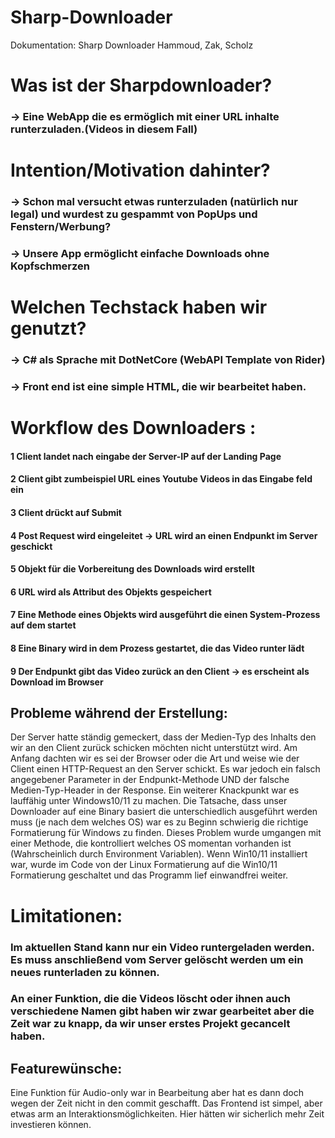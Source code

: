 # Sharp-Downloader
Dokumentation: Sharp Downloader				Hammoud, Zak, Scholz



# Was ist der Sharpdownloader?
### → Eine WebApp die es ermöglich mit einer URL inhalte runterzuladen.(Videos in diesem Fall)

# Intention/Motivation dahinter?
### → Schon mal versucht etwas runterzuladen (natürlich nur legal) und wurdest zu gespammt von PopUps und Fenstern/Werbung?
### → Unsere App ermöglicht einfache Downloads ohne Kopfschmerzen

# Welchen Techstack haben wir genutzt?
### → C# als Sprache mit DotNetCore (WebAPI Template von Rider)
### → Front end ist eine simple HTML, die wir bearbeitet haben.


# Workflow des Downloaders :

#### 1 Client landet nach eingabe der Server-IP auf der Landing Page
#### 2 Client gibt zumbeispiel URL eines Youtube Videos in das Eingabe feld ein
#### 3 Client drückt auf Submit
#### 4 Post Request wird eingeleitet → URL wird an einen Endpunkt im Server geschickt
#### 5 Objekt für die Vorbereitung des Downloads wird erstellt
#### 6 URL wird als Attribut des Objekts gespeichert
#### 7 Eine Methode eines Objekts wird ausgeführt die einen System-Prozess auf dem startet
#### 8 Eine Binary wird in dem Prozess gestartet, die das Video runter lädt
#### 9 Der Endpunkt gibt das Video zurück an den Client → es erscheint als Download im Browser

## Probleme während der Erstellung:

Der Server hatte ständig gemeckert, dass der Medien-Typ des Inhalts den wir an den Client zurück schicken möchten nicht unterstützt wird.
Am Anfang dachten wir es sei der Browser oder die Art und weise wie der Client einen HTTP-Request an den Server schickt. Es war jedoch ein falsch angegebener Parameter in der Endpunkt-Methode UND der falsche Medien-Typ-Header in der Response.
Ein weiterer Knackpunkt war es lauffähig unter Windows10/11 zu machen. Die Tatsache, dass unser Downloader auf eine Binary basiert die unterschiedlich ausgeführt werden muss (je nach dem welches OS) war es zu Beginn schwierig die richtige Formatierung für Windows zu finden. Dieses Problem wurde umgangen mit einer Methode, die kontrolliert welches OS momentan vorhanden ist (Wahrscheinlich durch Environment Variablen). Wenn Win10/11 installiert war, wurde im Code von der Linux Formatierung auf die Win10/11 Formatierung geschaltet und das Programm lief einwandfrei weiter.

# Limitationen:
### Im aktuellen Stand kann nur ein Video runtergeladen werden. Es muss anschließend vom Server gelöscht werden um ein neues runterladen zu können.
### An einer Funktion, die die Videos löscht oder ihnen auch verschiedene Namen gibt haben wir zwar gearbeitet aber die Zeit war zu knapp, da wir unser erstes Projekt gecancelt haben.
## Featurewünsche:

Eine Funktion für Audio-only war in Bearbeitung aber hat es dann doch wegen der Zeit nicht in den commit geschafft.
Das Frontend ist simpel, aber etwas arm an Interaktionsmöglichkeiten. Hier hätten wir sicherlich mehr Zeit investieren können.
